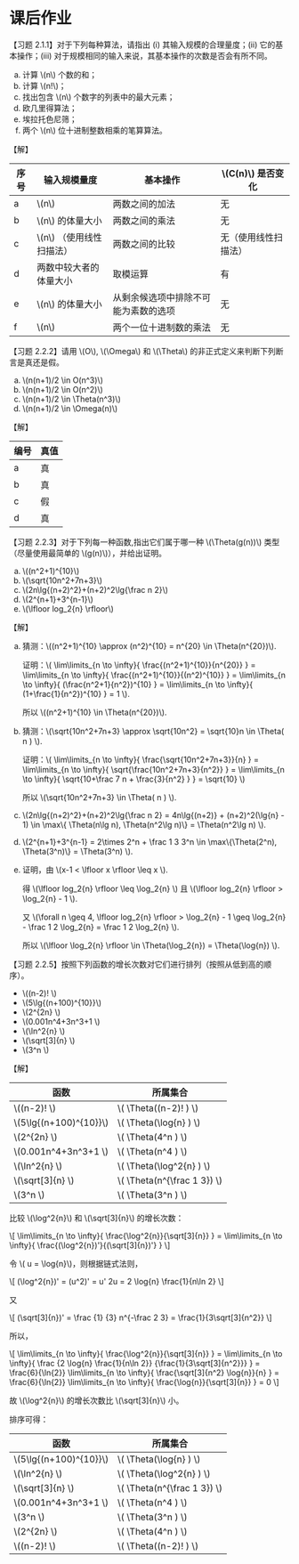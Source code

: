 # 课后作业

【习题 2.1.1】对于下列每种算法，请指出 (i) 其输入规模的合理量度；(ii) 它的基本操作；(iii) 对于规模相同的输入来说，其基本操作的次数是否会有所不同。

<ol type="a">
    <li>计算 \(n\) 个数的和；</li>
    <li>计算 \(n!\)；</li>
    <li>找出包含 \(n\) 个数字的列表中的最大元素；</li>
    <li>欧几里得算法；</li>
    <li>埃拉托色尼筛；</li>
    <li>两个 \(n\) 位十进制整数相乘的笔算算法。</li>
</ol>

【解】

| 序号 | 输入规模量度               | 基本操作                             | \\(C(n)\\) 是否变化  |
| ---- | -------------------------- | ------------------------------------ | -------------------- |
| a    | \\(n\\)                    | 两数之间的加法                       | 无                   |
| b    | \\(n\\) 的体量大小         | 两数之间的乘法                       | 无                   |
| c    | \\(n\\) （使用线性扫描法） | 两数之间的比较                       | 无（使用线性扫描法） |
| d    | 两数中较大者的体量大小     | 取模运算                             | 有                   |
| e    | \\(n\\) 的体量大小         | 从剩余候选项中排除不可能为素数的选项 | 无                   |
| f    | \\(n\\)                    | 两个一位十进制数的乘法               | 无                   |



【习题 2.2.2】请用 \\(O\\),  \\(\Omega\\) 和 \\(\Theta\\) 的非正式定义来判断下列断言是真还是假。

<ol type="a">
    <li>\(n(n+1)/2 \in O(n^3)\)</li>
    <li>\(n(n+1)/2 \in O(n^2)\)</li>
    <li>\(n(n+1)/2 \in \Theta(n^3)\)</li>
    <li>\(n(n+1)/2 \in \Omega(n)\)</li>
</ol>

【解】

| 编号 | 真值 |
| ---- | ---- |
| a    | 真   |
| b    | 真   |
| c    | 假   |
| d    | 真   |



【习题 2.2.3】对于下列每一种函数,指出它们属于哪一种 \\(\Theta(g(n))\\) 类型（尽量使用最简单的 \\(g(n)\\)），并给出证明。

<ol type="a">
    <li>\((n^2+1)^{10}\)</li>
    <li>\(\sqrt{10n^2+7n+3}\)</li>
    <li>\(2n\lg{(n+2)^2}+(n+2)^2\lg{\frac n 2}\)</li>
    <li>\(2^{n+1}+3^{n-1}\)</li>
    <li>\(\lfloor log_2{n} \rfloor\)</li>
</ol>

【解】

<ol type="a">
    <li>
        <p>猜测：\((n^2+1)^{10} \approx (n^2)^{10} = n^{20} \in \Theta(n^{20})\).</p>
        <p>证明：\(
            \lim\limits_{n \to \infty}{ \frac{(n^2+1)^{10}}{n^{20}} }
            = \lim\limits_{n \to \infty}{ \frac{(n^2+1)^{10}}{(n^2)^{10}} }
            = \lim\limits_{n \to \infty}{ (\frac{n^2+1}{n^2})^{10} }
            = \lim\limits_{n \to \infty}{ (1+\frac{1}{n^2})^{10} } = 1 \).
        </p>
        <p>所以 \((n^2+1)^{10} \in \Theta(n^{20})\).</p>
    </li>
    <li>
        <p>猜测：\(\sqrt{10n^2+7n+3} \approx \sqrt{10n^2} = \sqrt{10}n \in \Theta( n ) \).</p>
        <p>证明：\(
            \lim\limits_{n \to \infty}{ \frac{\sqrt{10n^2+7n+3}}{n} } 
            = \lim\limits_{n \to \infty}{ \sqrt{\frac{10n^2+7n+3}{n^2}} }
            = \lim\limits_{n \to \infty}{ \sqrt{10+\frac 7 n + \frac{3}{n^2} } }
            = \sqrt{10} \)</p>
        <p>所以 \(\sqrt{10n^2+7n+3} \in \Theta( n ) \).</p>
    </li>
    <li>
        <p>\(2n\lg{(n+2)^2}+(n+2)^2\lg{\frac n 2} = 4n\lg{(n+2)} + (n+2)^2(\lg{n} - 1) \in \max\{ \Theta(n\lg n), \Theta(n^2\lg n)\} = \Theta(n^2\lg n) \).</p>
    </li>
    <li>
        <p>\(2^{n+1}+3^{n-1} = 2\times 2^n + \frac 1 3 3^n \in \max\{\Theta(2^n), \Theta(3^n)\} = \Theta(3^n) \).</p>
    </li>
    <li>
        <p>证明，由 \(x-1 &lt; \lfloor x \rfloor \leq x \).</p>
        <p>得 \(\lfloor log_2{n} \rfloor \leq \log_2{n} \) 且 \(\lfloor log_2{n} \rfloor > \log_2{n} - 1 \).</p>
        <p>又 \(\forall n \geq 4, \lfloor log_2{n} \rfloor > \log_2{n} - 1 \geq \log_2{n} - \frac 1 2 \log_2{n} = \frac 1 2 \log_2{n} \).</p>
        <p>所以 \(\lfloor \log_2{n} \rfloor \in \Theta(\log_2{n}) = \Theta(\log{n}) \).</p>
    </li>
</ol>

【习题 2.2.5】按照下列函数的增长次数对它们进行排列（按照从低到高的顺序）。

- \\((n-2)!          \\)
- \\(5\lg{(n+100)^{10}}\\)
- \\(2^{2n}          \\)
- \\(0.001n^4+3n^3+1 \\)
- \\(\ln^2{n}        \\)
- \\(\sqrt[3]{n}     \\)
- \\(3^n             \\)

【解】

| 函数 | 所属集合 |
| ------------------------ | ------------------- |
| \\((n-2)!            \\) | \\( \\Theta((n-2)!        ) \\) |
| \\(5\lg{(n+100)^{10}}\\) | \\( \\Theta(\\log{n}      ) \\) |
| \\(2^{2n}            \\) | \\( \\Theta(4^n           ) \\) |
| \\(0.001n^4+3n^3+1   \\) | \\( \\Theta(n^4           ) \\) |
| \\(\ln^2{n}          \\) | \\( \\Theta(\\log^2{n}    ) \\) |
| \\(\sqrt[3]{n}       \\) | \\( \\Theta(n^{\\frac 1 3}) \\) |
| \\(3^n               \\) | \\( \\Theta(3^n           ) \\) |

比较 \\(\\log^2{n}\\) 和 \\(\\sqrt[3]{n}\\) 的增长次数：

\\[
\\lim\\limits\_{n \\to \\infty}{ \\frac{\\log^2{n}}{\\sqrt[3]{n}} }
= \\lim\\limits\_{n \\to \\infty}{ \\frac{(\\log^2{n})'}{(\\sqrt[3]{n})'} }
\\]

令 \\( u = \\log{n}\\)，则根据链式法则，

\\[
(\\log^2{n})' = (u^2)' = u' 2u = 2 \\log{n} \\frac{1}{n\\ln 2}
\\]

又

\\[
(\\sqrt[3]{n})' = \\frac {1} {3} n^{-\\frac 2 3} = \\frac{1}{3\\sqrt[3]{n^2}}
\\]

所以，

\\[
  \\lim\\limits\_{n \\to \\infty}{ \\frac{\\log^2{n}}{\\sqrt[3]{n}} }
= \\lim\\limits\_{n \\to \\infty}{
    \\frac {2 \\log{n} \\frac{1}{n\\ln 2}} {\\frac{1}{3\\sqrt[3]{n^2}}}
  }
= \\frac{6}{\\ln{2}} \\lim\\limits\_{n \\to \\infty}{
    \\frac{\\sqrt[3]{n^2} \\log{n}}{n}
  }
= \\frac{6}{\\ln{2}} \\lim\\limits\_{n \\to \\infty}{
    \\frac{\\log{n}}{\\sqrt[3]{n}}
  }
= 0
\\]

故 \\(\\log^2{n}\\) 的增长次数比 \\(\\sqrt[3]{n}\\) 小。

排序可得：

| 函数 | 所属集合 |
| ------------------------ | ------------------- |
| \\(5\lg{(n+100)^{10}}\\) | \\( \\Theta(\\log{n}      ) \\) |
| \\(\ln^2{n}          \\) | \\( \\Theta(\\log^2{n}    ) \\) |
| \\(\sqrt[3]{n}       \\) | \\( \\Theta(n^{\\frac 1 3}) \\) |
| \\(0.001n^4+3n^3+1   \\) | \\( \\Theta(n^4           ) \\) |
| \\(3^n               \\) | \\( \\Theta(3^n           ) \\) |
| \\(2^{2n}            \\) | \\( \\Theta(4^n           ) \\) |
| \\((n-2)!            \\) | \\( \\Theta((n-2)!        ) \\) |
